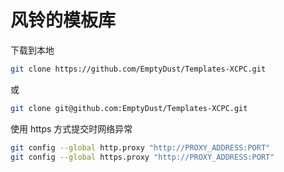 # 风铃的模板库

下载到本地

```sh
git clone https://github.com/EmptyDust/Templates-XCPC.git
```

或

```sh
git clone git@github.com:EmptyDust/Templates-XCPC.git
```

使用 https 方式提交时网络异常

```sh
git config --global http.proxy "http://PROXY_ADDRESS:PORT"
git config --global https.proxy "http://PROXY_ADDRESS:PORT"
```
